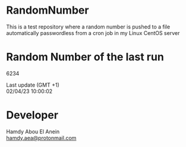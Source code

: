 # RandomNumber    
This is a test repository where a random number is pushed to a file automatically passwordless from a cron job in my Linux CentOS server    
# Random Number of the last run   
6234
      
Last update (GMT +1)    
02/04/23 10:00:02
# Developer    
Hamdy Abou El Anein   
hamdy.aea@protonmail.com
